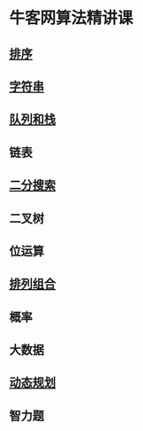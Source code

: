 # 牛客网算法精讲课

## [排序](https://github.com/MrQuJL/nowcoder-algorithm-typical/blob/master/排序/README.md "排序")

## [字符串](https://github.com/MrQuJL/nowcoder-algorithm-typical/blob/master/字符串/README.md "字符串")

## [队列和栈](https://github.com/MrQuJL/nowcoder-algorithm-typical/blob/master/队列和栈/README.md "队列和栈")

## 链表

## [二分搜索](https://github.com/MrQuJL/nowcoder-algorithm-typical/blob/master/二分搜索/README.md "二分搜索")

## 二叉树

## 位运算

## [排列组合](https://github.com/MrQuJL/nowcoder-algorithm-typical/blob/master/排列组合/README.md "排列组合")

## 概率

## 大数据

## [动态规划](https://github.com/MrQuJL/nowcoder-algorithm-typical/blob/master/动态规划/README.md "动态规划")

## 智力题



